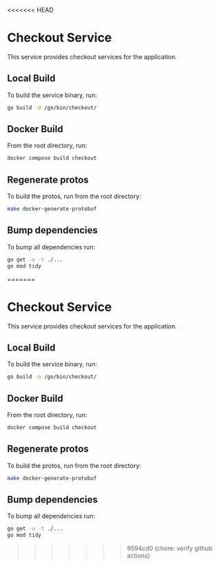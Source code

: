 <<<<<<< HEAD
# Checkout Service

This service provides checkout services for the application.

## Local Build

To build the service binary, run:

```sh
go build -o /go/bin/checkout/
```

## Docker Build

From the root directory, run:

```sh
docker compose build checkout
```

## Regenerate protos

To build the protos, run from the root directory:

```sh
make docker-generate-protobuf
```

## Bump dependencies

To bump all dependencies run:

```sh
go get -u -t ./...
go mod tidy
```
=======
# Checkout Service

This service provides checkout services for the application.

## Local Build

To build the service binary, run:

```sh
go build -o /go/bin/checkout/
```

## Docker Build

From the root directory, run:

```sh
docker compose build checkout
```

## Regenerate protos

To build the protos, run from the root directory:

```sh
make docker-generate-protobuf
```

## Bump dependencies

To bump all dependencies run:

```sh
go get -u -t ./...
go mod tidy
```
>>>>>>> 9594cd0 (chore: verify github actions)
